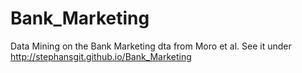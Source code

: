 Bank_Marketing
==============

Data Mining on the Bank Marketing dta from Moro et al.
See it under http://stephansgit.github.io/Bank_Marketing

